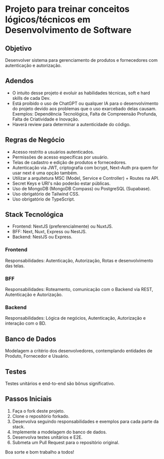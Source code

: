 
# Projeto para treinar conceitos lógicos/técnicos em Desenvolvimento de Software

## Objetivo
Desenvolver sistema para gerenciamento de produtos e fornecedores com autenticação e autorização.

## Adendos
- O intuito desse projeto é evoluir as habilidades técnicas, soft e hard skills de cada Dev.
- Está proibido o uso de ChatGPT ou qualquer IA para o desenvolvimento do projeto devido aos problemas que o uso exarcebado delas causam. Exemplos: Dependência Tecnológica, Falta de Compreensão Profunda, Falta de Criatividade e Inovação.
- Haverá review para determinar a autenticidade do código.

## Regras de Negócio
- Acesso restrito a usuários autenticados.
- Permissões de acesso específicas por usuário.
- Telas de cadastro e edição de produtos e fornecedores.
- Autenticação via JWT, criptografia com bcrypt, Next-Auth pra quem for usar next é uma opção também.
- Utilizar a arquitetura MSC (Model, Service e Controller) + Routes na API.
- Secret Keys e URI's não poderão estar públicas.
- Uso de MongoDB (MongoDB Compass) ou PostgreSQL (Supabase).
- Uso obrigatório de Tailwind CSS.
- Uso obrigatório de TypeScript.

## Stack Tecnológica
- Frontend: NextJS (preferencialmente) ou NuxtJS.
- BFF: Next, Nuxt, Express ou NestJS.
- Backend: NestJS ou Express.

### Frontend
Responsabilidades: Autenticação, Autorização, Rotas e desenvolvimento das telas.

### BFF
Responsabilidades: Roteamento, comunicação com o Backend via REST, Autenticação e Autorização.

### Backend
Responsabilidades: Lógica de negócios, Autenticação, Autorização e interação com o BD.

## Banco de Dados
Modelagem a critério dos desenvolvedores, contemplando entidades de Produto, Fornecedor e Usuário.

## Testes
Testes unitários e end-to-end são bônus significativo.

## Passos Iniciais
1. Faça o fork deste projeto.
2. Clone o repositório forkado.
3. Desenvolva seguindo responsabilidades e exemplos para cada parte da stack.
4. Implemente a modelagem do banco de dados.
5. Desenvolva testes unitários e E2E.
6. Submeta um Pull Request para o repositório original.

Boa sorte e bom trabalho a todos!
